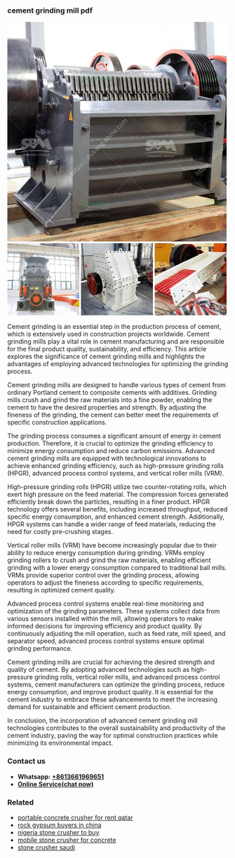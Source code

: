 <h3>cement grinding mill pdf</h3><img src='1708589253.jpg' alt=''><p>Cement grinding is an essential step in the production process of cement, which is extensively used in construction projects worldwide. Cement grinding mills play a vital role in cement manufacturing and are responsible for the final product quality, sustainability, and efficiency. This article explores the significance of cement grinding mills and highlights the advantages of employing advanced technologies for optimizing the grinding process.</p><p>Cement grinding mills are designed to handle various types of cement from ordinary Portland cement to composite cements with additives. Grinding mills crush and grind the raw materials into a fine powder, enabling the cement to have the desired properties and strength. By adjusting the fineness of the grinding, the cement can better meet the requirements of specific construction applications.</p><p>The grinding process consumes a significant amount of energy in cement production. Therefore, it is crucial to optimize the grinding efficiency to minimize energy consumption and reduce carbon emissions. Advanced cement grinding mills are equipped with technological innovations to achieve enhanced grinding efficiency, such as high-pressure grinding rolls (HPGR), advanced process control systems, and vertical roller mills (VRM).</p><p>High-pressure grinding rolls (HPGR) utilize two counter-rotating rolls, which exert high pressure on the feed material. The compression forces generated efficiently break down the particles, resulting in a finer product. HPGR technology offers several benefits, including increased throughput, reduced specific energy consumption, and enhanced cement strength. Additionally, HPGR systems can handle a wider range of feed materials, reducing the need for costly pre-crushing stages.</p><p>Vertical roller mills (VRM) have become increasingly popular due to their ability to reduce energy consumption during grinding. VRMs employ grinding rollers to crush and grind the raw materials, enabling efficient grinding with a lower energy consumption compared to traditional ball mills. VRMs provide superior control over the grinding process, allowing operators to adjust the fineness according to specific requirements, resulting in optimized cement quality.</p><p>Advanced process control systems enable real-time monitoring and optimization of the grinding parameters. These systems collect data from various sensors installed within the mill, allowing operators to make informed decisions for improving efficiency and product quality. By continuously adjusting the mill operation, such as feed rate, mill speed, and separator speed, advanced process control systems ensure optimal grinding performance.</p><p>Cement grinding mills are crucial for achieving the desired strength and quality of cement. By adopting advanced technologies such as high-pressure grinding rolls, vertical roller mills, and advanced process control systems, cement manufacturers can optimize the grinding process, reduce energy consumption, and improve product quality. It is essential for the cement industry to embrace these advancements to meet the increasing demand for sustainable and efficient cement production.</p><p>In conclusion, the incorporation of advanced cement grinding mill technologies contributes to the overall sustainability and productivity of the cement industry, paving the way for optimal construction practices while minimizing its environmental impact.</p><h3>Contact us</h3><ul><li><strong>Whatsapp:&nbsp;<a href="https://wa.me/8613661969651">+8613661969651</a></strong></li><li><a href="https://swt.shibang-china.com/?git&amp;zhl&amp;cement grinding mill pdf"><strong>Online Service(chat now)</strong></a></li></ul><h3>Related</h3><ul><li><a href='portable concrete crusher for rent qatar.md'>portable concrete crusher for rent qatar</a></li><li><a href='rock gypsum buyers in china.md'>rock gypsum buyers in china</a></li><li><a href='nigeria stone crusher to buy.md'>nigeria stone crusher to buy</a></li><li><a href='mobile stone crusher for concrete.md'>mobile stone crusher for concrete</a></li><li><a href='stone crusher saudi.md'>stone crusher saudi</a></li></ul>